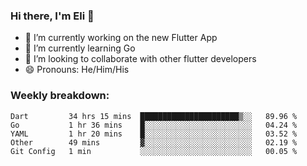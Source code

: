 ### Hi there, I'm Eli 👋
- 🔭 I’m currently working on the new Flutter App
- 🌱 I’m currently learning Go
- 🦄 I’m looking to collaborate with other flutter developers
- 😄 Pronouns: He/Him/His

### Weekly breakdown:
<!--START_SECTION:waka-->
```text
Dart         34 hrs 15 mins  ██████████████████████▒░░   89.96 % 
Go           1 hr 36 mins    █░░░░░░░░░░░░░░░░░░░░░░░░   04.24 % 
YAML         1 hr 20 mins    █░░░░░░░░░░░░░░░░░░░░░░░░   03.52 % 
Other        49 mins         ▓░░░░░░░░░░░░░░░░░░░░░░░░   02.19 % 
Git Config   1 min           ░░░░░░░░░░░░░░░░░░░░░░░░░   00.05 % 
```
<!--END_SECTION:waka-->
